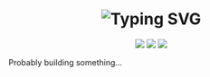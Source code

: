 <h1 align="center">
  <img src="https://readme-typing-svg.herokuapp.com?font=Fira+Code&size=28&pause=1000&color=00F7FF&center=true&vCenter=true&width=800&lines=Hi%2C+I'm+Tianyi+Evans+Gu;" alt="Typing SVG" />
</h1>

<p align="center">
  <img src="https://img.shields.io/badge/Phillips%20Academy-%20Andover-blue?style=for-the-badge" />
  <img src="https://img.shields.io/badge/Data%20Science-ML%20%26%20AI-critical?style=for-the-badge&logo=python" />
  <img src="https://img.shields.io/badge/Wolfram%20-Research-red?style=for-the-badge&logo=wolfram" />
</p>

Probably building something...
